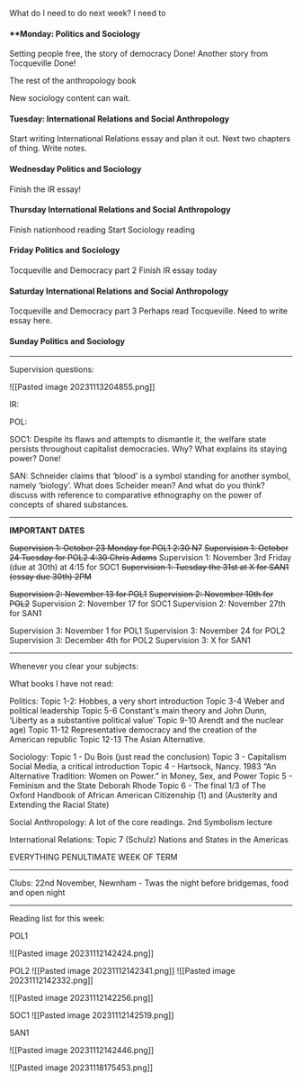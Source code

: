 What do I need to do next week? I need to 


#### **Monday: Politics and Sociology

Setting people free, the story of democracy Done!
Another story from Tocqueville Done!

The rest of the anthropology book

New sociology content can wait.

#### Tuesday: International Relations and Social Anthropology 

Start writing International Relations essay and plan it out.
Next two chapters of thing.
Write notes.

#### **Wednesday** Politics and Sociology

Finish the IR essay!

#### **Thursday** International Relations and Social Anthropology

Finish nationhood reading
Start Sociology reading
#### **Friday** Politics and Sociology 

Tocqueville and Democracy part 2
Finish IR essay today
#### **Saturday** International Relations and Social Anthropology 

Tocqueville and Democracy part 3
Perhaps read Tocqueville. Need to write essay here.
#### **Sunday** Politics and Sociology 



---
Supervision questions:

![[Pasted image 20231113204855.png]]

IR:

POL:

SOC1:
Despite its flaws and attempts to dismantle it, the welfare state persists throughout capitalist democracies. Why? What explains its staying power? Done!

SAN:
Schneider claims that ‘blood’ is a symbol standing for another symbol, namely ‘biology’. What does Scheider mean? And what do you think? discuss with reference to comparative ethnography on the power of concepts of shared substances.

---
**IMPORTANT DATES**

~~Supervision 1: October 23 Monday for POL1 2:30 N7~~
~~Supervision 1: October 24 Tuesday for POL2 4:30 Chris Adams~~
Supervision 1: November 3rd Friday (due at 30th) at 4:15 for SOC1
~~Supervision 1: Tuesday the 31st at X for SAN1 (essay due 30th) 2PM~~

~~Supervision 2: November 13 for POL1~~
~~Supervision 2: November 10th for POL2~~
Supervision 2: November 17 for SOC1
Supervision 2: November 27th for SAN1

Supervision 3: November 1 for POL1
Supervision 3: November 24 for POL2
Supervision 3: December 4th for POL2
Supervision 3: X for SAN1



---
Whenever you clear your subjects:

What books I have not read:

Politics:
Topic 1-2: Hobbes, a very short introduction
Topic 3-4 Weber and political leadership
Topic 5-6 Constant's main theory and John Dunn, ‘Liberty as a substantive political value’
Topic 9-10 Arendt and the nuclear age)
Topic 11-12 Representative democracy and the creation of the American republic
Topic 12-13 The Asian Alternative.

Sociology:
Topic 1 - Du Bois (just read the conclusion)
Topic 3 - Capitalism Social Media, a critical introduction
Topic 4 - Hartsock, Nancy. 1983 “An Alternative Tradition: Women on Power.” in
Money, Sex, and Power 
Topic 5 - Feminism and the State Deborah Rhode
Topic 6 - The final 1/3 of The Oxford Handbook of African American Citizenship (1) and (Austerity and Extending the  Racial State) 

Social Anthropology:
A lot of the core readings.
2nd Symbolism lecture

International Relations:
Topic 7 (Schulz) Nations and States in the Americas

EVERYTHING PENULTIMATE WEEK OF TERM




---
Clubs:
22nd November, Newnham - Twas the night before bridgemas, food and open night

---

Reading list for this week:

POL1

![[Pasted image 20231112142424.png]]


POL2
![[Pasted image 20231112142341.png]]
![[Pasted image 20231112142332.png]]

![[Pasted image 20231112142256.png]]

SOC1
![[Pasted image 20231112142519.png]]


SAN1

![[Pasted image 20231112142446.png]]

![[Pasted image 20231118175453.png]]